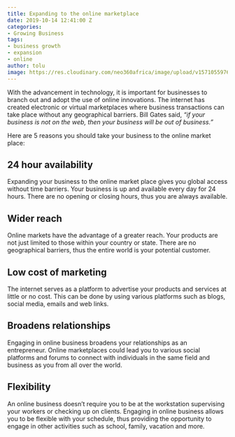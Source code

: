```yaml
---
title: Expanding to the online marketplace
date: 2019-10-14 12:41:00 Z
categories:
- Growing Business
tags:
- business growth
- expansion
- online
author: tolu
image: https://res.cloudinary.com/neo360africa/image/upload/v1571055976/NEO360%20BLOG/marvin-meyer-SYTO3xs06fU-unsplash_d0pnrx.jpg
---
```


With the advancement in technology, it is important for businesses to branch out and adopt the use of online innovations. The internet has created electronic or virtual marketplaces where business transactions can take place without any geographical barriers. Bill Gates said, *“if your business is not on the web, then your business will be out of business.”* <br/>

Here are 5 reasons you should take your business to the online market place:
## 24 hour availability
Expanding your business to the online market place gives you global access without time barriers. Your business is up and available every day for 24 hours. There are no opening or closing hours, thus you are always available.

## Wider reach
Online markets have the advantage of a greater reach. Your products are not just limited to those within your country or state. There are no geographical barriers, thus the entire world is your potential customer.

## Low cost of marketing
The internet serves as a platform to advertise your products and services at little or no cost. This can be done by using various platforms such as blogs, social media, emails and web links.

## Broadens relationships
Engaging in online business broadens your relationships as an entrepreneur. Online marketplaces could lead you to various social platforms and forums to connect with individuals in the same field and business as you from all over the world.

## Flexibility
An online business doesn’t require you to be at the workstation supervising your workers or checking up on clients. Engaging in online business allows you to be flexible with your schedule, thus providing the opportunity to engage in other activities such as school, family, vacation and more.

